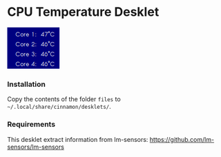 # CPU Temperature Desklet

![](screenshot.png?raw=true)

### Installation
Copy the contents of the folder `files` to `~/.local/share/cinnamon/desklets/`.

### Requirements
This desklet extract information from lm-sensors: https://github.com/lm-sensors/lm-sensors